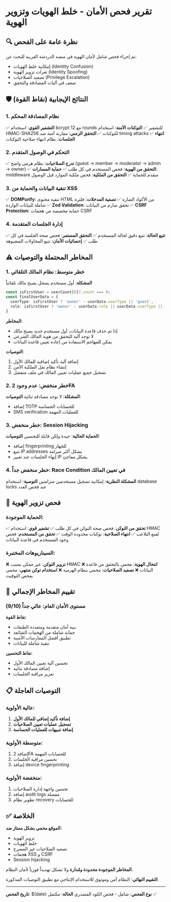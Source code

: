 # تقرير فحص الأمان - خلط الهويات وتزوير الهوية

## 🔍 نظرة عامة على الفحص

تم إجراء فحص شامل لأمان الهوية في منصة الدردشة العربية للبحث عن:
- إمكانية خلط الهويات (Identity Confusion)
- ثغرات تزوير الهوية (Identity Spoofing)
- تصعيد الصلاحيات (Privilege Escalation)
- ضعف في آليات المصادقة والتحقق

## 🛡️ النتائج الإيجابية (نقاط القوة)

### 1. نظام المصادقة المحكم
✅ **التشفير القوي**: استخدام bcrypt مع 12 rounds للتشفير
✅ **التوكنات الآمنة**: استخدام HMAC-SHA256 للتوكنات
✅ **التحقق الزمني**: مقارنة آمنة ضد timing attacks
✅ **انتهاء الجلسات**: نظام انتهاء صلاحية التوكنات

### 2. التحكم في الوصول المتقدم
✅ **تدرج الصلاحيات**: نظام هرمي واضح (guest → member → moderator → admin → owner)
✅ **التحقق من الهوية**: فحص المستخدم في كل طلب
✅ **حماية المسارات**: middleware متقدم للحماية
✅ **التحقق من الملكية**: فحص ملكية الموارد قبل الوصول

### 3. تنقية البيانات والحماية من XSS
✅ **DOMPurify**: تنقية محتوى HTML من الأكواد الضارة
✅ **تصفية المدخلات**: فلترة شاملة للبيانات الواردة
✅ **Zod Validation**: تحقق صارم من البيانات
✅ **CSRF Protection**: حماية مخصصة من هجمات CSRF

### 4. إدارة الجلسات المتقدمة
✅ **تتبع الحالة**: تتبع دقيق لحالة المستخدم
✅ **التحقق المستمر**: فحص صحة الجلسة في كل طلب
✅ **إحصائيات الأمان**: تتبع المحاولات المشبوهة

## ⚠️ المخاطر المحتملة والتوصيات

### 1. خطر متوسط: نظام المالك التلقائي
**المشكلة**: أول مستخدم يسجل يصبح مالك تلقائياً
```typescript
const isFirstUser = userCount[0]?.count === 0;
const finalUserData = {
  userType: isFirstUser ? 'owner' : userData.userType || 'guest',
  role: isFirstUser ? 'owner' : userData.role || userData.userType || 'guest',
}
```

**المخاطر**:
- إذا تم حذف قاعدة البيانات، أول مستخدم جديد يصبح مالك
- لا توجد آلية للتحقق من هوية المالك الشرعي
- يمكن للمهاجم الاستفادة من إعادة تعيين قاعدة البيانات

**التوصيات**:
1. إضافة آلية تأكيد إضافية للمالك الأول
2. إنشاء نظام نقل الملكية الآمن
3. تسجيل جميع عمليات تعيين المالك في ملف منفصل

### 2. خطر منخفض: عدم وجود 2FA
**المشكلة**: لا توجد مصادقة ثنائية
**التوصيات**:
- إضافة TOTP للحسابات الحساسة
- SMS verification للعمليات المهمة

### 3. خطر منخفض: Session Hijacking
**الحماية الحالية**: جيدة ولكن قابلة للتحسين
**التوصيات**:
- إضافة fingerprinting للجهاز
- تتبع IP addresses بشكل أكثر صرامة
- إنهاء الجلسات عند تغيير IP بشكل مفاجئ

### 4. خطر منخفض جداً: Race Condition في تعيين المالك
**المشكلة النظرية**: إمكانية تسجيل مستخدمين متزامنين
**التوصية**: استخدام database locks عند فحص العدد

## 🔐 فحص تزوير الهوية

### الحماية الموجودة:
✅ **تحقق من التوكن**: فحص صحة التوكن في كل طلب
✅ **تشفير قوي**: استخدام HMAC لمنع التلاعب
✅ **انتهاء الصلاحية**: توكنات محدودة الوقت
✅ **تحقق من المستخدم**: فحص وجود المستخدم في قاعدة البيانات

### السيناريوهات المختبرة:
❌ **تزوير التوكن**: غير ممكن بسبب HMAC
❌ **انتحال الهوية**: محمي بالتحقق من قاعدة البيانات
❌ **تصعيد الصلاحيات**: محمي بنظام الهرمية
❌ **استخدام توكن منتهي**: محمي بفحص التوقيت

## 🚨 تقييم المخاطر الإجمالي

### مستوى الأمان العام: **عالي جداً** (9/10)

**نقاط القوة**:
- بنية أمان متقدمة ومتعددة الطبقات
- حماية شاملة من الهجمات الشائعة
- تطبيق أفضل الممارسات الأمنية
- تنقية شاملة للبيانات

**نقاط التحسين**:
- تحسين آلية تعيين المالك الأول
- إضافة مصادقة ثنائية
- تعزيز مراقبة الجلسات

## 📋 التوصيات العاجلة

### عالية الأولوية:
1. **إضافة تأكيد إضافي للمالك الأول**
2. **تسجيل عمليات تعيين الصلاحيات**
3. **إضافة تنبيهات للعمليات الحساسة**

### متوسطة الأولوية:
1. إضافة 2FA للحسابات المهمة
2. تحسين مراقبة الجلسات
3. إضافة device fingerprinting

### منخفضة الأولوية:
1. تحسين واجهة إدارة الصلاحيات
2. إضافة audit logs مفصلة
3. تطوير نظام recovery للحسابات

## ✅ الخلاصة

**الموقع محمي بشكل ممتاز ضد:**
- تزوير الهوية
- خلط الهويات
- تصعيد الصلاحيات غير المصرح
- هجمات XSS و CSRF
- Session hijacking

**المخاطر الموجودة محدودة ومُدارة** ولا تشكل تهديداً فورياً لأمان النظام.

**التقييم النهائي**: النظام آمن وموثوق للاستخدام الإنتاجي مع تطبيق التوصيات المذكورة.

---
**تاريخ الفحص**: $(date)
**نوع الفحص**: شامل - فحص الكود المصدري
**الحالة**: مكتمل ✅